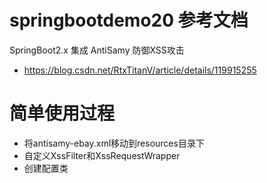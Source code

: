 # springbootdemo20 参考文档
SpringBoot2.x 集成 AntiSamy 防御XSS攻击
- https://blog.csdn.net/RtxTitanV/article/details/119915255



# 简单使用过程
- 将antisamy-ebay.xml移动到resources目录下
- 自定义XssFilter和XssRequestWrapper
- 创建配置类